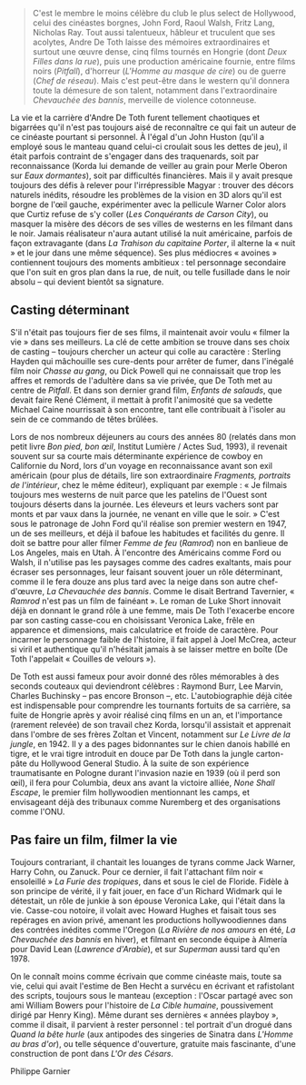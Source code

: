 > C'est le membre le moins célèbre du club le plus select de Hollywood, celui des cinéastes borgnes, John Ford, Raoul Walsh, Fritz Lang, Nicholas Ray. Tout aussi talentueux, hâbleur et truculent que ses acolytes, Andre De Toth laisse des mémoires extraordinaires et surtout une œuvre dense, cinq films tournés en Hongrie (dont _Deux Filles dans la rue_), puis une production américaine fournie, entre films noirs (_Pitfall_), d'horreur (_L'Homme au masque de cire_) ou de guerre (_Chef de réseau_). Mais c'est peut-être dans le western qu'il donnera toute la démesure de son talent, notamment dans l'extraordinaire _Chevauchée des bannis_, merveille de violence cotonneuse.

La vie et la carrière d'Andre De Toth furent tellement chaotiques et bigarrées qu'il n'est pas toujours aisé de reconnaître ce qui fait un auteur de ce cinéaste pourtant si personnel. À l'égal d'un John Huston (qu'il a employé sous le manteau quand celui-ci croulait sous les dettes de jeu), il était parfois contraint de s'engager dans des traquenards, soit par reconnaissance (Korda lui demande de veiller au grain pour Merle Oberon sur _Eaux dormantes_), soit par difficultés financières. Mais il y avait presque toujours des défis à relever pour l'irrépressible Magyar : trouver des décors naturels inédits, résoudre les problèmes de la vision en 3D alors qu'il est borgne de l'œil gauche, expérimenter avec la pellicule Warner Color alors que Curtiz refuse de s'y coller (_Les Conquérants de Carson City_), ou masquer la misère des décors de ses villes de westerns en les filmant dans le noir. Jamais réalisateur n'aura autant utilisé la nuit américaine, parfois de façon extravagante (dans _La Trahison du capitaine Porter_, il alterne la « nuit » et le jour dans une même séquence). Ses plus médiocres « avoines » contiennent toujours des moments ambitieux : tel personnage secondaire que l'on suit en gros plan dans la rue, de nuit, ou telle fusillade dans le noir absolu – qui devient bientôt sa signature.

## Casting déterminant

S'il n'était pas toujours fier de ses films, il maintenait avoir voulu « filmer la vie » dans ses meilleurs. La clé de cette ambition se trouve dans ses choix de casting – toujours chercher un acteur qui colle au caractère : Sterling Hayden qui mâchouille ses cure-dents pour arrêter de fumer, dans l'inégalé film noir _Chasse au gang_, ou Dick Powell qui ne connaissait que trop les affres et remords de l'adultère dans sa vie privée, que De Toth met au centre de _Pitfall_. Et dans son dernier grand film, _Enfants de salauds_, que devait faire René Clément, il mettait à profit l'animosité que sa vedette Michael Caine nourrissait à son encontre, tant elle contribuait à l'isoler au sein de ce commando de têtes brûlées.

Lors de nos nombreux déjeuners au cours des années 80 (relatés dans mon petit livre _Bon pied, bon œil_, Institut Lumière / Actes Sud, 1993), il revenait souvent sur sa courte mais déterminante expérience de cowboy en Californie du Nord, lors d'un voyage en reconnaissance avant son exil américain (pour plus de détails, lire son extraordinaire _Fragments, portraits de l'intérieur_, chez le même éditeur), expliquant par exemple : « Je filmais toujours mes westerns de nuit parce que les patelins de l'Ouest sont toujours déserts dans la journée. Les éleveurs et leurs vachers sont par monts et par vaux dans la journée, ne venant en ville que le soir. » C'est sous le patronage de John Ford qu'il réalise son premier western en 1947, un de ses meilleurs, et déjà il bafoue les habitudes et facilités du genre. Il doit se battre pour aller filmer _Femme de feu_ (_Ramrod_) non en banlieue de Los Angeles, mais en Utah. À l'encontre des Américains comme Ford ou Walsh, il n'utilise pas les paysages comme des cadres exaltants, mais pour écraser ses personnages, leur faisant souvent jouer un rôle déterminant, comme il le fera douze ans plus tard avec la neige dans son autre chef-d'œuvre, _La Chevauchée des bannis_. Comme le disait Bertrand Tavernier, « _Ramrod_ n'est pas un film de fainéant ». Le roman de Luke Short innovait déjà en donnant le grand rôle à une femme, mais De Toth l'exacerbe encore par son casting casse-cou en choisissant Veronica Lake, frêle en apparence et dimensions, mais calculatrice et froide de caractère. Pour incarner le personnage faible de l'histoire, il fait appel à Joel McCrea, acteur si viril et authentique qu'il n'hésitait jamais à se laisser mettre en boîte (De Toth l'appelait « Couilles de velours »).

De Toth est aussi fameux pour avoir donné des rôles mémorables à des seconds couteaux qui deviendront célèbres : Raymond Burr, Lee Marvin, Charles Buchinsky – pas encore Bronson –, etc. L'autobiographie déjà citée est indispensable pour comprendre les tournants fortuits de sa carrière, sa fuite de Hongrie après y avoir réalisé cinq films en un an, et l'importance (rarement relevée) de son travail chez Korda, lorsqu'il assistait et apprenait dans l'ombre de ses frères Zoltan et Vincent, notamment sur _Le Livre de la jungle_, en 1942. Il y a des pages bidonnantes sur le chien danois habillé en tigre, et le vrai tigre introduit en douce par De Toth dans la jungle carton-pâte du Hollywood General Studio. À la suite de son expérience traumatisante en Pologne durant l'invasion nazie en 1939 (où il perd son œil), il fera pour Columbia, deux ans avant la victoire alliée, _None Shall Escape_, le premier film hollywoodien mentionnant les camps, et envisageant déjà des tribunaux comme Nuremberg et des organisations comme l'ONU.

## Pas faire un film, filmer la vie

Toujours contrariant, il chantait les louanges de tyrans comme Jack Warner, Harry Cohn, ou Zanuck. Pour ce dernier, il fait l'attachant film noir « ensoleillé » _La Furie des tropiques_, dans et sous le ciel de Floride. Fidèle à son principe de vérité, il y fait jouer, en face d'un Richard Widmark qui le détestait, un rôle de junkie à son épouse Veronica Lake, qui l'était dans la vie. Casse-cou notoire, il volait avec Howard Hughes et faisait tous ses repérages en avion privé, amenant les productions hollywoodiennes dans des contrées inédites comme l'Oregon (_La Rivière de nos amours_ en été, _La Chevauchée des bannis_ en hiver), et filmant en seconde équipe à Almería pour David Lean (_Lawrence d'Arabie_), et sur _Superman_ aussi tard qu'en 1978.

On le connaît moins comme écrivain que comme cinéaste mais, toute sa vie, celui qui avait l'estime de Ben Hecht a survécu en écrivant et rafistolant des scripts, toujours sous le manteau (exception : l'Oscar partagé avec son ami William Bowers pour l'histoire de _La Cible humaine_, poussivement dirigé par Henry King). Même durant ses dernières « années playboy », comme il disait, il parvient à rester personnel : tel portrait d'un drogué dans _Quand la bête hurle_ (aux antipodes des singeries de Sinatra dans _L'Homme au bras d'or_), ou telle séquence d'ouverture, gratuite mais fascinante, d'une construction de pont dans _L'Or des Césars_.

<div class="author">Philippe Garnier</div>

